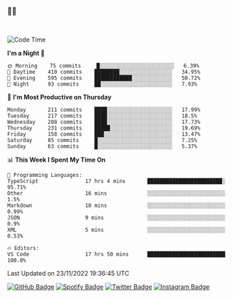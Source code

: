 ### 🤙🍺

<!-- <a href="https://github-readme-stats.vercel.app/api?username=hzak2xx&count_private=true&show_icons=true&theme=dracula">
  <img align="center" src="https://github-readme-stats.vercel.app/api?username=hzak2xx&count_private=true&show_icons=true&theme=dracula" />
</a>
</br> -->
</br>

<!--START_SECTION:waka-->
![Code Time](http://img.shields.io/badge/Code%20Time-2%2C015%20hrs%202%20mins-blue)

**I'm a Night 🦉** 

```text
🌞 Morning    75 commits     █░░░░░░░░░░░░░░░░░░░░░░░░   6.39% 
🌆 Daytime    410 commits    ████████░░░░░░░░░░░░░░░░░   34.95% 
🌃 Evening    595 commits    ████████████░░░░░░░░░░░░░   50.72% 
🌙 Night      93 commits     ██░░░░░░░░░░░░░░░░░░░░░░░   7.93%

```
📅 **I'm Most Productive on Thursday** 

```text
Monday       211 commits    ████░░░░░░░░░░░░░░░░░░░░░   17.99% 
Tuesday      217 commits    ████░░░░░░░░░░░░░░░░░░░░░   18.5% 
Wednesday    208 commits    ████░░░░░░░░░░░░░░░░░░░░░   17.73% 
Thursday     231 commits    █████░░░░░░░░░░░░░░░░░░░░   19.69% 
Friday       158 commits    ███░░░░░░░░░░░░░░░░░░░░░░   13.47% 
Saturday     85 commits     █░░░░░░░░░░░░░░░░░░░░░░░░   7.25% 
Sunday       63 commits     █░░░░░░░░░░░░░░░░░░░░░░░░   5.37%

```


📊 **This Week I Spent My Time On** 

```text
💬 Programming Languages: 
TypeScript               17 hrs 4 mins       ████████████████████████░   95.71% 
Other                    16 mins             ░░░░░░░░░░░░░░░░░░░░░░░░░   1.5% 
Markdown                 10 mins             ░░░░░░░░░░░░░░░░░░░░░░░░░   0.99% 
JSON                     9 mins              ░░░░░░░░░░░░░░░░░░░░░░░░░   0.9% 
XML                      5 mins              ░░░░░░░░░░░░░░░░░░░░░░░░░   0.53%

🔥 Editors: 
VS Code                  17 hrs 50 mins      █████████████████████████   100.0%

```


 Last Updated on 23/11/2022 19:36:45 UTC
<!--END_SECTION:waka-->

[![GitHub Badge](https://img.shields.io/badge/GitHub-100000?style=for-the-badge&logo=github&logoColor=white)](https://github.com/hzak2xx)
[![Spotify Badge](https://img.shields.io/badge/Spotify-1ED760?&style=for-the-badge&logo=spotify&logoColor=white)](https://open.spotify.com/user/uf90s6sbbh75a1mt44clkhkvf)
[![Twitter Badge](https://img.shields.io/badge/Twitter-1DA1F2?style=for-the-badge&logo=twitter&logoColor=white)](https://twitter.com/hzak2xx)
[![Instagram Badge](https://img.shields.io/badge/Instagram-E4405F?style=for-the-badge&logo=instagram&logoColor=white)](https://www.instagram.com/hzak2xx/)
